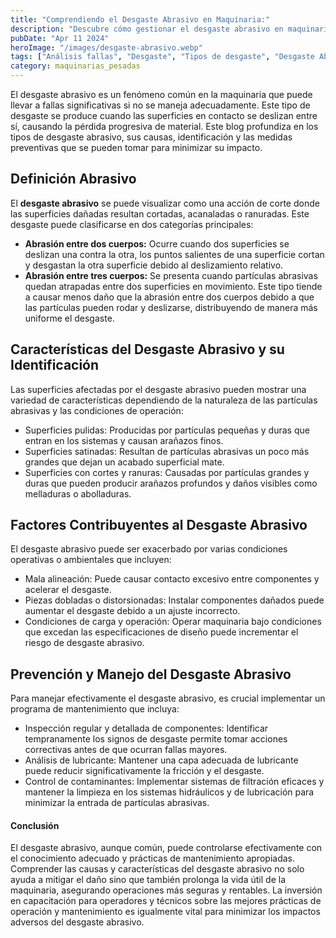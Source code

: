 ```yaml
---
title: "Comprendiendo el Desgaste Abrasivo en Maquinaria:"
description: "Descubre cómo gestionar el desgaste abrasivo en maquinaria para prevenir fallas y extender la vida útil del equipo."
pubDate: "Apr 11 2024"
heroImage: "/images/desgaste-abrasivo.webp"
tags: ["Análisis fallas", "Desgaste", "Tipos de desgaste", "Desgaste Abrasivo"]
category: maquinarias_pesadas
---
```


El desgaste abrasivo es un fenómeno común en la maquinaria que puede llevar a fallas significativas si no se maneja adecuadamente. Este tipo de desgaste se produce cuando las superficies en contacto se deslizan entre sí, causando la pérdida progresiva de material. Este blog profundiza en los tipos de desgaste abrasivo, sus causas, identificación y las medidas preventivas que se pueden tomar para minimizar su impacto.

## Definición Abrasivo

El **desgaste abrasivo** se puede visualizar como una acción de corte donde las superficies dañadas resultan cortadas, acanaladas o ranuradas. Este desgaste puede clasificarse en dos categorías principales:

- **Abrasión entre dos cuerpos:** Ocurre cuando dos superficies se deslizan una contra la otra, los puntos salientes de una superficie cortan y desgastan la otra superficie debido al deslizamiento relativo.
- **Abrasión entre tres cuerpos:** Se presenta cuando partículas abrasivas quedan atrapadas entre dos superficies en movimiento. Este tipo tiende a causar menos daño que la abrasión entre dos cuerpos debido a que las partículas pueden rodar y deslizarse, distribuyendo de manera más uniforme el desgaste.

## Características del Desgaste Abrasivo y su Identificación

Las superficies afectadas por el desgaste abrasivo pueden mostrar una variedad de características dependiendo de la naturaleza de las partículas abrasivas y las condiciones de operación:

- Superficies pulidas: Producidas por partículas pequeñas y duras que entran en los sistemas y causan arañazos finos.
- Superficies satinadas: Resultan de partículas abrasivas un poco más grandes que dejan un acabado superficial mate.
- Superficies con cortes y ranuras: Causadas por partículas grandes y duras que pueden producir arañazos profundos y daños visibles como melladuras o abolladuras.

## Factores Contribuyentes al Desgaste Abrasivo

El desgaste abrasivo puede ser exacerbado por varias condiciones operativas o ambientales que incluyen:

- Mala alineación: Puede causar contacto excesivo entre componentes y acelerar el desgaste.
- Piezas dobladas o distorsionadas: Instalar componentes dañados puede aumentar el desgaste debido a un ajuste incorrecto.
- Condiciones de carga y operación: Operar maquinaria bajo condiciones que excedan las especificaciones de diseño puede incrementar el riesgo de desgaste abrasivo.

## Prevención y Manejo del Desgaste Abrasivo

Para manejar efectivamente el desgaste abrasivo, es crucial implementar un programa de mantenimiento que incluya:

- Inspección regular y detallada de componentes: Identificar tempranamente los signos de desgaste permite tomar acciones correctivas antes de que ocurran fallas mayores.
- Análisis de lubricante: Mantener una capa adecuada de lubricante puede reducir significativamente la fricción y el desgaste.
- Control de contaminantes: Implementar sistemas de filtración eficaces y mantener la limpieza en los sistemas hidráulicos y de lubricación para minimizar la entrada de partículas abrasivas.

#### Conclusión

El desgaste abrasivo, aunque común, puede controlarse efectivamente con el conocimiento adecuado y prácticas de mantenimiento apropiadas. Comprender las causas y características del desgaste abrasivo no solo ayuda a mitigar el daño sino que también prolonga la vida útil de la maquinaria, asegurando operaciones más seguras y rentables. La inversión en capacitación para operadores y técnicos sobre las mejores prácticas de operación y mantenimiento es igualmente vital para minimizar los impactos adversos del desgaste abrasivo.
